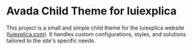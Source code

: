 # Avada Child Theme for luiexplica

This project is a small and simple child theme for the luiexplica website ([luiexplica.com](https://www.luiexplica.com/)). It handles custom configurations, styles, and solutions tailored to the site's specific needs.
